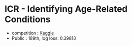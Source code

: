 # ICR - Identifying Age-Related Conditions
- competition : [Kaggle](https://www.kaggle.com/competitions/icr-identify-age-related-conditions)
- Public : 189th, log loss: 0.39813